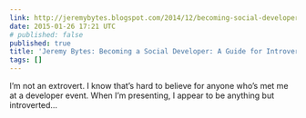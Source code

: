 ```yaml
---
link: http://jeremybytes.blogspot.com/2014/12/becoming-social-developer-guide-for.html
date: 2015-01-26 17:21 UTC
# published: false
published: true
title: 'Jeremy Bytes: Becoming a Social Developer: A Guide for Introverts'
tags: []
---
```


I’m not an extrovert. I know that’s hard to believe for anyone who’s met me at a developer event. When I’m presenting, I appear to be anything but introverted…
